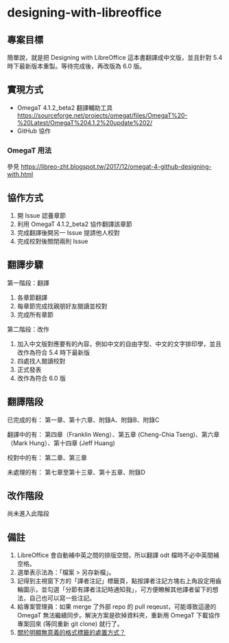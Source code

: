 # designing-with-libreoffice
## 專案目標
簡單說，就是把 Designing with LibreOffice 這本書翻譯成中文版，並且針對 5.4 時下最新版本重製。等待完成後，再改版為 6.0 版。

## 實現方式
* OmegaT 4.1.2_beta2 翻譯輔助工具 https://sourceforge.net/projects/omegat/files/OmegaT%20-%20Latest/OmegaT%204.1.2%20update%202/
* GitHub 協作

### OmegaT 用法
參見 https://libreo-zht.blogspot.tw/2017/12/omegat-4-github-designing-with.html

## 協作方式
1. 開 Issue 認養章節
2. 利用 OmegaT 4.1.2_beta2 協作翻譯該章節
3. 完成翻譯後開另一 Issue 提請他人校對
4. 完成校對後關閉兩則 Issue

## 翻譯步驟
第一階段：翻譯
1. 各章節翻譯
2. 每章節完成找親朋好友閱讀並校對
3. 完成所有章節

第二階段：改作
1. 加入中文版對應要有的內容，例如中文的自由字型、中文的文字排印學，並且改作為符合 5.4 時下最新版
2. 四處找人閱讀校對
3. 正式發表
4. 改作為符合 6.0 版

## 翻譯階段
已完成的有：
第一章、第十六章、附錄A、附錄B、附錄C

翻譯中的有：
第四章（Franklin Weng）、第五章 (Cheng-Chia Tseng)、第六章（Mark Hung）、第十四章 (Jeff Huang)

校對中的有：
第二章、第三章

未處理的有：
第七章至第十三章、第十五章、附錄D

## 改作階段
尚未進入此階段

## 備註
1. LibreOffice 會自動補中英之間的排版空間，所以翻譯 odt 檔時不必中英間補空格。
2. 選單表示法為：「檔案 > 另存新檔」。
3. 記得到主視窗下方的「譯者注記」標籤頁，點按譯者注記方塊右上角設定用齒輪圖示，並勾選「分節有譯者注記時通知我」，可方便瞭解其他譯者留下的想法，自己也可以寫一些注記。
4. 給專案管理員：如果 merge 了外部 repo 的 pull reqeust，可能導致這邊的 OmegaT 無法繼續同步。解決方案是砍掉資料夾，重新用 OmegaT 下載協作專案回來 (等同重新 git clone) 就行了。
5. [關於明顯無意義的格式標籤的處置方式？](https://github.com/l10n-tw/designing-with-libreoffice/issues/18)
